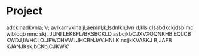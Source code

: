 # Project
adcklnadkvnla;'v;
avlkamvklnaljl;aemnl;k;lsdnlkn;lvn d;kls clsabdkckjdsb mc wlbloqb nmc skj. JUNI	LEKBFL/BKSBCKLD,asbcjkbCJXVXOQNKHB	EQLCB KWDJ,IWHCLO.JEWCHVWLJHCBNJAV.HNLK.ncjjkKVASKJ B,JAFB KJANJKsk,bCKbjCJKWK'